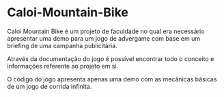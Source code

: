 # Caloi-Mountain-Bike

Caloi Mountain Bike é um projeto de faculdade no qual era necessário apresentar uma demo para um jogo de advergame com base em um briefing de uma campanha publicitária.

Através da documentação do jogo é possível encontrar todo o conceito e informações referente ao projeto em si.

O código do jogo apresenta apenas uma demo com as mecânicas básicas de um jogo de corrida infinita.
